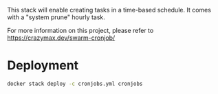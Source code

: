 This stack will enable creating tasks in a time-based schedule. It comes with a "system prune" hourly task.

For more information on this project, please refer to https://crazymax.dev/swarm-cronjob/
# Deployment
```bash
docker stack deploy -c cronjobs.yml cronjobs
```
